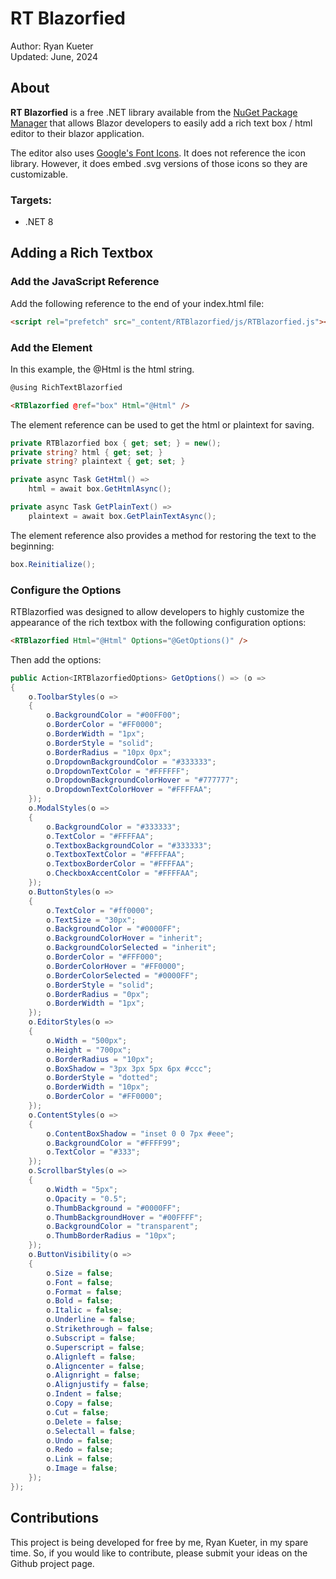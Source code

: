 # RT Blazorfied

Author: Ryan Kueter  
Updated: June, 2024

## About

**RT Blazorfied** is a free .NET library available from the [NuGet Package Manager](https://www.nuget.org/packages/RTBlazorfied) that allows Blazor developers to easily add a rich text box / html editor to their blazor application.


The editor also uses [Google's Font Icons](https://fonts.google.com/icons). It does not reference the icon library. However, it does embed .svg versions of those icons so they are customizable.

### Targets:
- .NET 8

## Adding a Rich Textbox

### Add the JavaScript Reference

Add the following reference to the end of your index.html file:

```html
<script rel="prefetch" src="_content/RTBlazorfied/js/RTBlazorfied.js"></script>
```

### Add the Element

In this example, the @Html is the html string.

```html
@using RichTextBlazorfied

<RTBlazorfied @ref="box" Html="@Html" />
```

The element reference can be used to get the html or plaintext for saving.

```csharp
private RTBlazorfied box { get; set; } = new();
private string? html { get; set; }
private string? plaintext { get; set; }

private async Task GetHtml() => 
    html = await box.GetHtmlAsync();

private async Task GetPlainText() => 
    plaintext = await box.GetPlainTextAsync();
```

The element reference also provides a method for restoring the text to the beginning:
```csharp
box.Reinitialize();
```

### Configure the Options

RTBlazorfied was designed to allow developers to highly customize the appearance of the rich textbox with the following configuration options:
```html
<RTBlazorfied Html="@Html" Options="@GetOptions()" />
```

Then add the options:
```csharp
public Action<IRTBlazorfiedOptions> GetOptions() => (o =>
{
    o.ToolbarStyles(o =>
    {
        o.BackgroundColor = "#00FF00";
        o.BorderColor = "#FF0000";
        o.BorderWidth = "1px";
        o.BorderStyle = "solid";
        o.BorderRadius = "10px 0px";
        o.DropdownBackgroundColor = "#333333";
        o.DropdownTextColor = "#FFFFFF";
        o.DropdownBackgroundColorHover = "#777777";
        o.DropdownTextColorHover = "#FFFFAA";
    });
    o.ModalStyles(o =>
    {
        o.BackgroundColor = "#333333";
        o.TextColor = "#FFFFAA";
        o.TextboxBackgroundColor = "#333333";
        o.TextboxTextColor = "#FFFFAA";
        o.TextboxBorderColor = "#FFFFAA";
        o.CheckboxAccentColor = "#FFFFAA";
    });
    o.ButtonStyles(o =>
    {
        o.TextColor = "#ff0000";
        o.TextSize = "30px";
        o.BackgroundColor = "#0000FF";
        o.BackgroundColorHover = "inherit";
        o.BackgroundColorSelected = "inherit";
        o.BorderColor = "#FFF000";
        o.BorderColorHover = "#FF0000";
        o.BorderColorSelected = "#0000FF";
        o.BorderStyle = "solid";
        o.BorderRadius = "0px";
        o.BorderWidth = "1px";
    });
    o.EditorStyles(o =>
    {
        o.Width = "500px";
        o.Height = "700px";
        o.BorderRadius = "10px";
        o.BoxShadow = "3px 3px 5px 6px #ccc";
        o.BorderStyle = "dotted";
        o.BorderWidth = "10px";
        o.BorderColor = "#FF0000";
    });
    o.ContentStyles(o =>
    {
        o.ContentBoxShadow = "inset 0 0 7px #eee";
        o.BackgroundColor = "#FFFF99";
        o.TextColor = "#333";
    });
    o.ScrollbarStyles(o =>
    {
        o.Width = "5px";
        o.Opacity = "0.5";
        o.ThumbBackground = "#0000FF";
        o.ThumbBackgroundHover = "#00FFFF";
        o.BackgroundColor = "transparent";
        o.ThumbBorderRadius = "10px";
    });
    o.ButtonVisibility(o =>
    {
        o.Size = false;
        o.Font = false;
        o.Format = false;
        o.Bold = false;
        o.Italic = false;
        o.Underline = false;
        o.Strikethrough = false;
        o.Subscript = false;
        o.Superscript = false;
        o.Alignleft = false;
        o.Aligncenter = false;
        o.Alignright = false;
        o.Alignjustify = false;
        o.Indent = false;
        o.Copy = false;
        o.Cut = false;
        o.Delete = false;
        o.Selectall = false;
        o.Undo = false;
        o.Redo = false;
        o.Link = false;
        o.Image = false;
    });
});
```

###
## Contributions

This project is being developed for free by me, Ryan Kueter, in my spare time. So, if you would like to contribute, please submit your ideas on the Github project page.